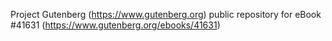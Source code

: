 Project Gutenberg (https://www.gutenberg.org) public repository for eBook #41631 (https://www.gutenberg.org/ebooks/41631)
